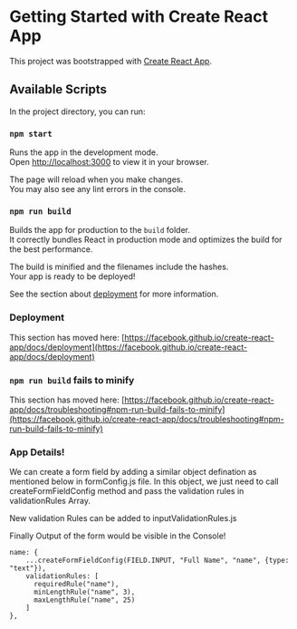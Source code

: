 # Getting Started with Create React App

This project was bootstrapped with [Create React App](https://github.com/facebook/create-react-app).

## Available Scripts

In the project directory, you can run:

### `npm start`

Runs the app in the development mode.\
Open [http://localhost:3000](http://localhost:3000) to view it in your browser.

The page will reload when you make changes.\
You may also see any lint errors in the console.

### `npm run build`

Builds the app for production to the `build` folder.\
It correctly bundles React in production mode and optimizes the build for the best performance.

The build is minified and the filenames include the hashes.\
Your app is ready to be deployed!

See the section about [deployment](https://facebook.github.io/create-react-app/docs/deployment) for more information.

### Deployment

This section has moved here: [https://facebook.github.io/create-react-app/docs/deployment](https://facebook.github.io/create-react-app/docs/deployment)

### `npm run build` fails to minify

This section has moved here: [https://facebook.github.io/create-react-app/docs/troubleshooting#npm-run-build-fails-to-minify](https://facebook.github.io/create-react-app/docs/troubleshooting#npm-run-build-fails-to-minify)


### App Details!

We can create a form field by adding a similar object defination as mentioned below in formConfig.js file. In this object, we just need to call createFormFieldConfig method and pass the validation rules in validationRules Array.

New validation Rules can be added to inputValidationRules.js

Finally Output of the form would be visible in the Console!

```
name: {
    ...createFormFieldConfig(FIELD.INPUT, "Full Name", "name", {type: "text"}),
    validationRules: [
      requiredRule("name"),
      minLengthRule("name", 3),
      maxLengthRule("name", 25)
    ]
},
```
